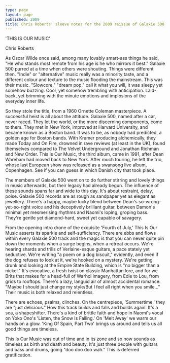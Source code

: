 ```yaml
---
type: page
layout: page
published: 2009
title: Chris Roberts' sleeve notes for the 2009 reissue of Galaxie 500's This Is Our Music
---
```

'THIS IS OUR MUSIC'

Chris Roberts

As Oscar Wilde once said, among many lovably smart-ass things he said, "He who stands most remote from his age is he who mirrors it best." Galaxie 500 purred at a time when others were shouting. Things were different then. "Indie" or "alternative" music really was a minority taste, and a different colour and texture to the music flooding the mainstream. This was their music. "Slowcore," "dream pop," call it what you will, it was sleepy yet somehow buzzing. Cool, yet somehow trembling with anticipation. Laid-back, yet brimming with the minute emotions and implosions of the everyday inner life.

So they stole the title, from a 1960 Ornette Coleman masterpiece. A successful heist is all about the attitude. Galaxie 500, named after a car, never raced. They let the world, or the more discerning components, come to them. They met in New York, improved at Harvard University, and became known as a Boston band. It was to be, as nobody had predicted, a golden age for Boston bands. With Kramer producing alchemically, they made Today and On Fire, drowned in rave reviews (at least in the UK), found themselves compared to The Velvet Underground and Jonathan Richman and New Order. This Is Our Music, the third album, came in 1991, after Dean Wareham had moved back to New York. After much touring, he left the trio, whose last European show was released as a swansong live album, Copenhagen. See if you can guess in which Danish city that took place.

The members of Galaxie 500 went on to do further stirring and lovely things in music afterwards, but their legacy had already begun. The influence of these sounds spans far and wide to this day. It's about restraint, delay, poise. Galaxie 500 records are as rough as sandpaper yet as elegant as jewellery. There's a happy, maybe lucky blend between Dean's so-wrong-yet-so-right voice and his deceptively brilliant guitar, between Damon's minimal yet mesmerising rhythms and Naomi's loping, groping bass. They're gentle yet diamond-hard, sweet yet capable of savagery.

From the opening intro drone of the exquisite 'Fourth of July,' This Is Our Music asserts its sparkle and self-sufficiency. There are ebbs and flows within every Galaxie 500 track and the magic is that you can never quite pin down the moments when a surge begins, when a retreat occurs. We're hearing shards and trills of Verlaine-esque guitars, a pace stately yet seductive. We're writing "a poem on a dog biscuit," evidently, and even if the dog refuses to look at it, we're hooked on a mystery. We're getting drunk and looking at the Empire State Building, which is "no bigger than a nickel." It's evocative, a fresh twist on classic Manhattan lore, and for we Brits that makes for a head-full of Warhol imagery, from Edie to Lou, from grids to rooftops. There's a lazy, languid air of almost accidental romance. "Maybe I should just change my style/But I feel all right when you smile..." Their music is both relaxed and relentless.

There are echoes, psalms, clinches. On the centrepiece, 'Summertime,' they are "just delicious." How this track builds and falls and builds again. It's a sea, a shapeshifter. There's a kind of brittle faith and hope in Naomi's vocal on Yoko Ono's 'Listen, the Snow Is Falling.' On 'Melt Away' we warm our hands on a glow. 'King Of Spain, Part Two' brings us around and tells us all good things are timeless.

This Is Our Music was out of time and in its zone and so now sounds as timeless as birth and death and beauty. It's just three people with guitars and bass and drums, going "doo doo doo wah." This is deferred gratification.
